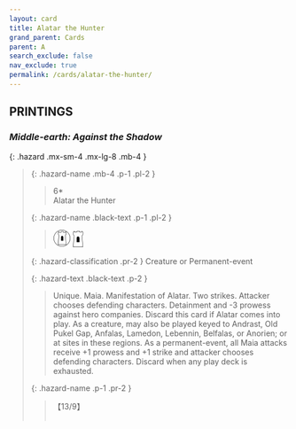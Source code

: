 ```yaml
---
layout: card
title: Alatar the Hunter
grand_parent: Cards
parent: A
search_exclude: false
nav_exclude: true
permalink: /cards/alatar-the-hunter/
---
```


## PRINTINGS


### _Middle-earth: Against the Shadow_

{: .hazard .mx-sm-4 .mx-lg-8 .mb-4 }
> {: .hazard-name .mb-4 .p-1 .pl-2 }
> > <div class="hazard-mp">6*</div>
> > <div class="card-name">Alatar the Hunter</div>
>
> {: .hazard-name .black-text .p-1 .pl-2 }
> > ![](/assets/images/free-domain.svg) ![](/assets/images/free-hold.svg)
>
> {: .hazard-classification .pr-2 }
> Creature or Permanent-event
>
> {: .hazard-text .black-text .p-2 }
> > Unique. Maia. Manifestation of Alatar. Two strikes. Attacker chooses defending characters. Detainment and -3 prowess against hero companies. Discard this card if Alatar comes into play. As a creature, may also be played keyed to Andrast, Old Pukel Gap, Anfalas, Lamedon, Lebennin, Belfalas, or Anorien; or at sites in these regions. As a permanent-event, all Maia attacks receive +1 prowess and +1 strike and attacker chooses defending characters. Discard when any play deck is exhausted. 
>
> {: .hazard-name .p-1 .pr-2 }
> > <div class="card-shield">【13/9】</div>
> > <div class="card-corruption">&nbsp;</div>
